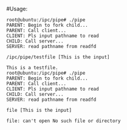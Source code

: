 #Usage:

	root@ubuntu:/ipc/pipe# ./pipe
	PARENT: Begin to fork child...
	PARENT: Call client...
	CLIENT: Pls input pathname to read
	CHILD: Call server...
	SERVER: read pathname from readfd
	
	/ipc/pipe/testfile [This is the input]
	
	This is a testfile.
	root@ubuntu:/ipc/pipe# ./pipe
	PARENT: Begin to fork child...
	PARENT: Call client...
	CLIENT: Pls input pathname to read
	CHILD: Call server...
	SERVER: read pathname from readfd
	
	file [This is the input]
	
	file: can't open No such file or directory

